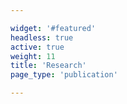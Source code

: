```yaml
---

widget: '#featured'
headless: true
active: true
weight: 11
title: 'Research'
page_type: 'publication' 

---
```

